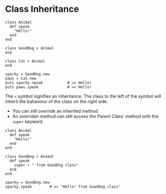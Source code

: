 # Class Inheritance

```
class Animal
  def speak
    "Hello!"
  end
end

class GoodDog < Animal
end

class Cat < Animal
end

sparky = GoodDog.new
paws = Cat.new
puts sparky.speak           # => Hello!
puts paws.speak             # => Hello!
```

The `<` symbol signifies an inheritance.
The class to the left of the symbol will inherit the bahaviour of the class
on the right side.

- You can still override an inherited method.
- An overriden method can still access the Parent Class' method with
  the `super` keyword.

```
class Animal
  def speak
    "Hello!"
  end
end

class GoodDog < Animal
  def speak
    super + " from GoodDog class"
  end
end

sparky = GoodDog.new
sparky.speak        # => "Hello! from GoodDog class"
```
